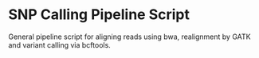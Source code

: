 # SNP Calling Pipeline Script

General pipeline script for aligning reads using bwa, realignment by GATK and variant calling via bcftools. 
